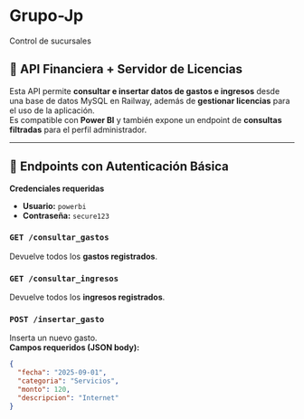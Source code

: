 # Grupo-Jp  
Control de sucursales  

## 📌 API Financiera + Servidor de Licencias

Esta API permite **consultar e insertar datos de gastos e ingresos** desde una base de datos MySQL en Railway, además de **gestionar licencias** para el uso de la aplicación.  
Es compatible con **Power BI** y también expone un endpoint de **consultas filtradas** para el perfil administrador.

---

## 🔐 Endpoints con Autenticación Básica

**Credenciales requeridas**  
- **Usuario:** `powerbi`  
- **Contraseña:** `secure123`  

### `GET /consultar_gastos`  
Devuelve todos los **gastos registrados**.  

### `GET /consultar_ingresos`  
Devuelve todos los **ingresos registrados**.


### `POST /insertar_gasto`  
Inserta un nuevo gasto.  
**Campos requeridos (JSON body):**
```json
{
  "fecha": "2025-09-01",
  "categoria": "Servicios",
  "monto": 120,
  "descripcion": "Internet"
}


